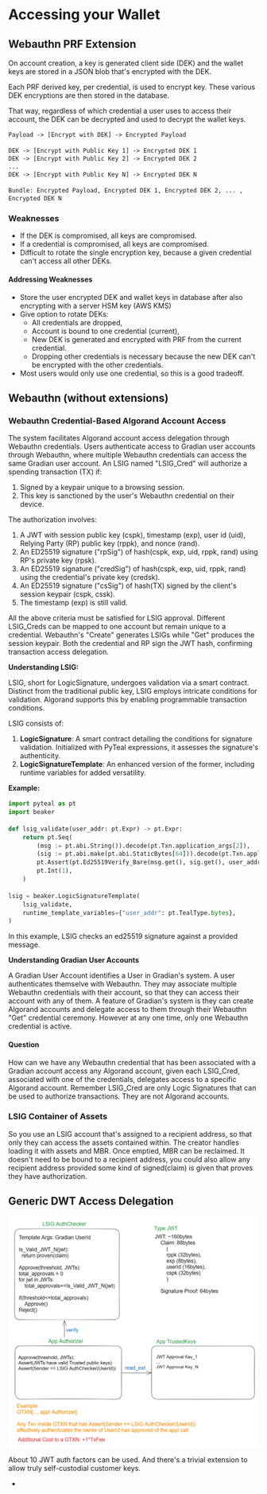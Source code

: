 ﻿# Accessing your Wallet


## Webauthn PRF Extension
On account creation, a key is generated client side (DEK) and the wallet keys are stored in a JSON blob that's encrypted with the DEK.

Each PRF derived key, per credential, is used to encrypt key. These various DEK encryptions are then stored in the database.

That way, regardless of which credential a user uses to access their account, the DEK can be decrypted and used to decrypt the wallet keys.

```
Payload -> [Encrypt with DEK] -> Encrypted Payload

DEK -> [Encrypt with Public Key 1] -> Encrypted DEK 1
DEK -> [Encrypt with Public Key 2] -> Encrypted DEK 2
...
DEK -> [Encrypt with Public Key N] -> Encrypted DEK N

Bundle: Encrypted Payload, Encrypted DEK 1, Encrypted DEK 2, ... , Encrypted DEK N
```

### Weaknesses

- If the DEK is compromised, all keys are compromised.
- If a credential is compromised, all keys are compromised.
- Difficult to rotate the single encryption key, because a given credential can't access all other DEKs.

#### Addressing Weaknesses

- Store the user encrypted DEK and wallet keys in database after also encrypting with a server HSM key (AWS KMS)
- Give option to rotate DEKs:
  - All credentials are dropped,
  - Account is bound to one credential (current),
  - New DEK is generated and encrypted with PRF from the current credential.
  - Dropping other credentials is necessary because the new DEK can't be encrypted with the other credentials.
- Most users would only use one credential, so this is a good tradeoff.


## Webauthn (without extensions)

### Webauthn Credential-Based Algorand Account Access

The system facilitates Algorand account access delegation through Webauthn credentials. Users authenticate access to Gradian user accounts through Webauthn, where multiple Webauthn credentials can access the same Gradian user account. An LSIG named "LSIG_Cred" will authorize a spending transaction (TX) if:

1. Signed by a keypair unique to a browsing session.
2. This key is sanctioned by the user's Webauthn credential on their device.

The authorization involves:

1. A JWT with session public key (cspk), timestamp (exp), user id (uid), Relying Party (RP) public key (rppk), and nonce (rand).
2. An ED25519 signature ("rpSig") of hash(cspk, exp, uid, rppk, rand) using RP's private key (rpsk).
3. An ED25519 signature ("credSig") of hash(cspk, exp, uid, rppk, rand) using the credential's private key (credsk).
4. An ED25519 signature ("csSig") of hash(TX) signed by the client's session keypair (cspk, cssk).
5. The timestamp (exp) is still valid.

All the above criteria must be satisfied for LSIG approval. Different LSIG_Creds can be mapped to one account but remain unique to a credential. Webauthn's "Create" generates LSIGs while "Get" produces the session keypair. Both the credential and RP sign the JWT hash, confirming transaction access delegation.

**Understanding LSIG:**

LSIG, short for LogicSignature, undergoes validation via a smart contract. Distinct from the traditional public key, LSIG employs intricate conditions for validation. Algorand supports this by enabling programmable transaction conditions.

LSIG consists of:

1. **LogicSignature**: A smart contract detailing the conditions for signature validation. Initialized with PyTeal expressions, it assesses the signature's authenticity.
2. **LogicSignatureTemplate**: An enhanced version of the former, including runtime variables for added versatility.

**Example:**
```python
import pyteal as pt
import beaker

def lsig_validate(user_addr: pt.Expr) -> pt.Expr:
    return pt.Seq(
        (msg := pt.abi.String()).decode(pt.Txn.application_args[2]),
        (sig := pt.abi.make(pt.abi.StaticBytes[64])).decode(pt.Txn.application_args[3]),
        pt.Assert(pt.Ed25519Verify_Bare(msg.get(), sig.get(), user_addr)),
        pt.Int(1),
    )

lsig = beaker.LogicSignatureTemplate(
    lsig_validate,
    runtime_template_variables={"user_addr": pt.TealType.bytes},
)
```
In this example, LSIG checks an ed25519 signature against a provided message.

**Understanding Gradian User Accounts**

A Gradian User Account identifies a User in Gradian's system. A user authenticates themselve with Webauthn. They may
associate multiple Webauthn credentials with their account, so that they can access their account with any of them. A 
feature of Gradian's system is they can create Algorand accounts and delegate access to them through their Webauthn "Get"
credential ceremony. However at any one time, only one Webauthn credential is active.

#### Question

How can we have any Webauthn credential that has been associated with a Gradian account access any Algorand account,
given each LSIG_Cred, associated with one of the credentials, delegates access to a specific Algorand account. Remember
LSIG_Cred are only Logic Signatures that can be used to authorize transactions. They are not Algorand accounts.



### LSIG Container of Assets

So you use an LSIG account that's assigned to a recipient address, so that only they can access the assets contained within. The creator handles loading it with assets and MBR. Once emptied, MBR can be reclaimed.  It doesn't need to be bound to a recipient address, you could also allow any recipient address provided some kind of signed(claim) is given that proves they have authorization.


## Generic DWT Access Delegation 

![LSIGAuth.png](LSIGAuth.png)

About 10 JWT auth factors can be used. And there's a trivial extension to allow truly self-custodial customer keys.

- 